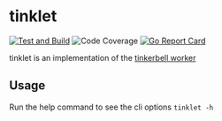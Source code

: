 # tinklet

[![Test and Build](https://github.com/jacobweinstock/tinklet/actions/workflows/ci.yaml/badge.svg)](https://github.com/jacobweinstock/tinklet/actions/workflows/ci.yaml)
![Code Coverage](https://img.shields.io/endpoint?url=https://gist.githubusercontent.com/jacobweinstock/9d00cc54b39121e62d88ab6e02cec6dd/raw/721ab3b2b3abe1e8dcaf260d59df62261bb4abdb/branch-main.json)
[![Go Report Card](https://goreportcard.com/badge/github.com/jacobweinstock/tinklet)](https://goreportcard.com/report/github.com/jacobweinstock/tinklet)

tinklet is an implementation of the [tinkerbell worker](https://docs.tinkerbell.org/services/tink-worker/)

## Usage

Run the help command to see the cli options `tinklet -h`
